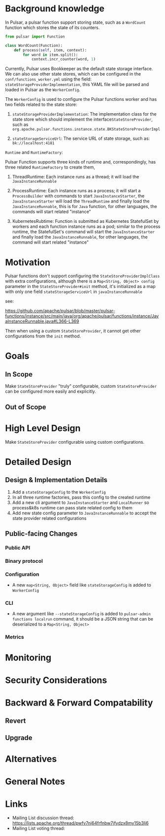 <!--
RULES
* Never place a link to an external site like Google Doc. The proposal should be in this issue entirely.
* Use a spelling and grammar checker tools if available for you (there are plenty of free ones).

PROPOSAL HEALTH CHECK
I can read the design document and understand the problem statement and what you plan to change *without* resorting to a couple of hours of code reading just to start having a high level understanding of the change.

THIS COMMENTS
Please remove them when done.
-->

# Background knowledge

<!--
Describes all the knowledge you need to know in order to understand all the other sections in this PIP

* Give a high level explanation on all concepts you will be using throughout this document. For example, if you want to talk about Persistent Subscriptions, explain briefly (1 paragraph) what this is. If you're going to talk about Transaction Buffer, explain briefly what this is. 
  If you're going to change something specific, then go into more detail about it and how it works. 
* Provide links where possible if a person wants to dig deeper into the background information. 

DON'T
* Do not include links *instead* explanation. Do provide links for further explanation.

EXAMPLES
* See [PIP-248](https://github.com/apache/pulsar/issues/19601), Background section to get an understanding on how you add the background knowledge needed.
  (They also included the motivation there, but ignore it as we place that in Motivation section explicitly).
-->

In Pulsar, a pulsar function support storing state, such as a `WordCount` function which stores the state of its counters.

```python
from pulsar import Function

class WordCount(Function):
    def process(self, item, context):
        for word in item.split():
            context.incr_counter(word, 1)
```

Currently, Pulsar uses Bookkeeper as the default state storage interface. We can also use other state stores, which can be configured in the `conf/functions_worker.yml` using the field: `stateStorageProviderImplementation`, this YAML file will be parsed and loaded in Pulsar as the `WorkerConfig`.

The `WorkerConfig` is used to configure the Pulsar functions worker and has two fields related to the state store:

1. `stateStorageProviderImplementation`: The implementation class for the state store which should implement the interface`StateStoreProvider`, such as `org.apache.pulsar.functions.instance.state.BKStateStoreProviderImpl`

2. `stateStorageServiceUrl`: The service URL of state storage, such as: `bk://localhost:4181`

`Runtime` and `RuntimeFactory`:

Pulsar Function supports three kinds of runtime and, correspondingly, has three related `RuntimeFactory` to create them,

1. ThreadRuntime: Each instance runs as a thread; it will load the `JavaInstanceRunnable`

2. ProcessRuntime: Each instance runs as a process; it will start a `ProcessBuilder` with commands to start `JavaInstanceStarter`, the `JavaInstanceStarter` will load the `ThreadRuntime` and finally load the `JavaInstanceRunnable`, this is for `Java` function, for other languages, the commands will start related "instance"

3. KubernetesRubtime: Function is submitted as Kubernetes StatefulSet by workers and each function instance runs as a pod; similar to the process runtime, the StatefulSet's command will start the `JavaInstanceStarter` and finally load the `JavaInstanceRunnable`, for other languages, the command will start related "instance"


# Motivation

<!--
Describe the problem this proposal is trying to solve.

* Explain what is the problem you're trying to solve - current situation.
* This section is the "Why" of your proposal.
-->

Pulsar functions don't support configuring the `StateStoreProviderImplClass` with extra configurations, although there is a `Map<String, Object> config` parameter in the `StateStoreProvider#init` method, it's initialized as a map with only one field `stateStorageServiceUrl` in `javaInstanceRunnable`

see:

https://github.com/apache/pulsar/blob/master/pulsar-functions/instance/src/main/java/org/apache/pulsar/functions/instance/JavaInstanceRunnable.java#L366-L369

Then when using a custom `StateStoreProvider`, it cannot get other configurations from the `init` method.

# Goals

## In Scope

<!--
What this PIP intend to achieve once It's integrated into Pulsar.
Why does it benefit Pulsar.
-->

Make `StateStoreProvider` "truly" configurable, custom `StateStoreProvider` can be configured more easily and explicitly.

## Out of Scope

<!--
Describe what you have decided to keep out of scope, perhaps left for a different PIP/s.
-->


# High Level Design

<!--
Describe the design of your solution in *high level*.
Describe the solution end to end, from a birds-eye view.
Don't go into implementation details in this section.

I should be able to finish reading from beginning of the PIP to here (including) and understand the feature and 
how you intend to solve it, end to end.

DON'T
* Avoid code snippets, unless it's essential to explain your intent.
-->

Make `StateStoreProvider` configurable using custom configurations.

# Detailed Design

## Design & Implementation Details

<!--
This is the section where you dive into the details. It can be:
* Concrete class names and their roles and responsibility, including methods.
* Code snippets of existing code.
* Interface names and its methods.
* ...
-->

1. Add a `stateStorageConfig` to the `WorkerConfig`
2. In all three runtime factories, pass this config to the created runtime
3. Add a new cli argument to `JavaInstanceStarter` and `LocalRunner` so process&k8s runtime can pass state related config to them
4. Add new state config parameter to `JavaInstanceRunnable` to accept the state provider related configurations

## Public-facing Changes

<!--
Describe the additions you plan to make for each public facing component. 
Remove the sections you are not changing.
Clearly mark any changes which are BREAKING backward compatability.
-->

### Public API
<!--
When adding a new endpoint to the REST API, please make sure to document the following:

* path
* query parameters
* HTTP body parameters, usually as JSON.
* Response codes, and for each what they mean.
  For each response code, please include a detailed description of the response body JSON, specifying each field and what it means.
  This is the place to document the errors.
-->

### Binary protocol

### Configuration

- A new `map<String, Object>` field like `stateStorageConfig` is added to `WorkerConfig`

### CLI

- A new argument like `--stateStorageConfig` is added to `pulsar-admin functions localrun` command, it should be a JSON string that can be deserialized to a `Map<String, Object>`

### Metrics

<!--
For each metric provide:
* Full name
* Description
* Attributes (labels)
* Unit
-->


# Monitoring

<!-- 
Describe how the changes you make in this proposal should be monitored. 
Don't describe the detailed metrics - they should be at "Public-facing Changes" / "Metrics" section.
Describe how the user will use the metrics to monitor the feature: Which alerts they should set up, which thresholds, ...
-->

# Security Considerations
<!--
A detailed description of the security details that ought to be considered for the PIP. This is most relevant for any new HTTP endpoints, new Pulsar Protocol Commands, and new security features. The goal is to describe details like which role will have permission to perform an action.

An important aspect to consider is also multi-tenancy: Does the feature I'm adding have the permissions / roles set in such a way that prevent one tenant accessing another tenant's data/configuration? For example, the Admin API to read a specific message for a topic only allows a client to read messages for the target topic. However, that was not always the case. CVE-2021-41571 (https://github.com/apache/pulsar/wiki/CVE-2021-41571) resulted because the API was incorrectly written and did not properly prevent a client from reading another topic's messages even though authorization was in place. The problem was missing input validation that verified the requested message was actually a message for that topic. The fix to CVE-2021-41571 was input validation. 

If there is uncertainty for this section, please submit the PIP and request for feedback on the mailing list.
-->

# Backward & Forward Compatability

## Revert

<!--
Describe a cookbook detailing the steps required to revert pulsar to previous version *without* this feature.
-->

## Upgrade

<!--
Specify the list of instructions, if there are such, needed to perform before/after upgrading to Pulsar version containing this feature.
-->

# Alternatives

<!--
If there are alternatives that were already considered by the authors or, after the discussion, by the community, and were rejected, please list them here along with the reason why they were rejected.
-->

# General Notes

# Links

<!--
Updated afterwards
-->
* Mailing List discussion thread: https://lists.apache.org/thread/pwfv7nj64frfnbw7jfydzx8my15b3lj6
* Mailing List voting thread:
